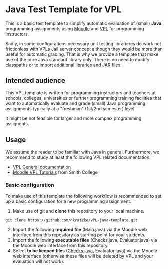 # Java Test Template for VPL

This is a basic test template to simplify automatic evaluation of (small) __Java__ programming assignments
using [Moodle](https://moodle.org/) and [VPL](http://vpl.dis.ulpgc.es/) for programming instructors.

Sadly, in some configurations
necessary unit testing librarieres do work not frictionless with VPLs Jail server concept although they would be more than useful for
automatic grading. That is why we provide a template that make use of the pure Java standard library only.
There is no need to modify classpaths or to import additional libraries and JAR files.

## Intended audience

This VPL template is written for programming instructors and teachers at schools, colleges, universities or further
programming training facilities that want to automatically evaluate and grade (small)
Java programming assignments typically at a "freshman" (1st/2nd semester) level.

It might be not feasible for larger and more complex programming assignents.

## Usage

We assume the reader to be familiar with Java in general.
Furthermore, we recommend to study at least the following VPL related documentation:

- [VPL General documentation](http://vpl.dis.ulpgc.es/index.php/support)
- [Moodle VPL Tutorials](http://www.science.smith.edu/dftwiki/index.php/Moodle_VPL_Tutorials) from Smith College

### Basic configuration

To make use of this template the following workflow is recommended to set up a basic configuration for a new programming assignment.

1. Make use of git and __clone__ this repository to your local machine.
```
git clone https://github.com/nkratzke/VPL-java-template.git
```
2. Import the following __required file__ (Main.java) via the Moodle web interface from this repository as starting point for your students.
3. Import the following __executable files__ (Checks.java, Evaluator.java) via the Moodle web interface from this repository.
4. Select __to be keeped files__ ([Checks.java](Checks.java), Evaluator.java) via the Moodle web interface (otherwise these files will be deleted by VPL and your evaluation will not work).


